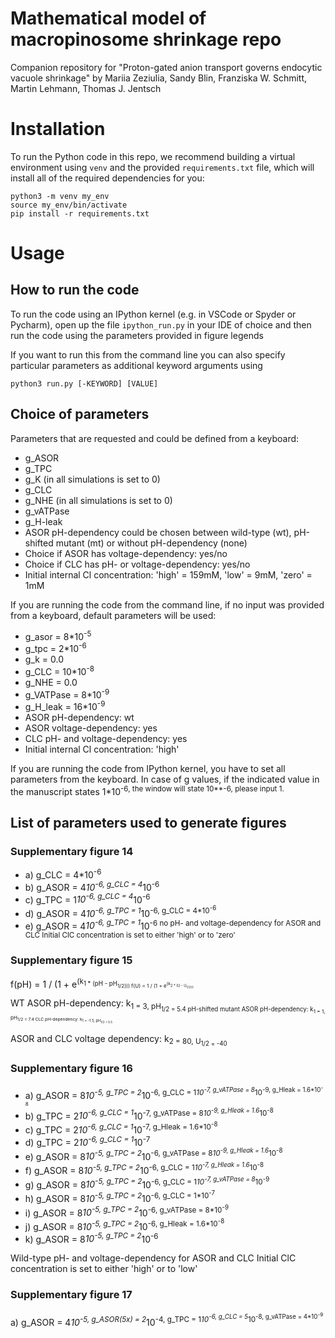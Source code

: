 # Mathematical model of macropinosome shrinkage repo

Companion repository for "Proton-gated anion transport governs endocytic vacuole shrinkage" by Mariia Zeziulia, Sandy Blin, Franziska W. Schmitt, Martin Lehmann, Thomas J. Jentsch

# Installation 

To run the Python code in this repo, we recommend building a virtual environment using `venv` and the provided `requirements.txt` file, which 
will install all of the required dependencies for you:

```
python3 -m venv my_env
source my_env/bin/activate
pip install -r requirements.txt
```

# Usage

## How to run the code

To run the code using an IPython kernel (e.g. in VSCode or Spyder or Pycharm), open up the file `ipython_run.py` in your IDE of choice and then run the code using the parameters provided in figure legends 

If you want to run this from the command line you can also specify particular parameters as additional keyword arguments using 

`python3 run.py [-KEYWORD] [VALUE]`

## Choice of parameters

Parameters that are requested and could be defined from a keyboard:

* g_ASOR
* g_TPC
* g_K (in all simulations is set to 0)
* g_CLC
* g_NHE (in all simulations is set to 0)
* g_vATPase
* g_H-leak
* ASOR pH-dependency could be chosen between wild-type (wt), pH-shifted mutant (mt) or without pH-dependency (none)
* Choice if ASOR has voltage-dependency: yes/no
* Choice if CLC has pH- or voltage-dependency: yes/no
* Initial internal Cl concentration: 'high' = 159mM, 'low' = 9mM, 'zero' = 1mM


If you are running the code from the command line, if no input was provided from a keyboard, default parameters will be used:

- g_asor = 8*10<sup>-5
- g_tpc = 2*10<sup>-6
- g_k = 0.0
- g_CLC = 10*10<sup>-8
- g_NHE = 0.0
- g_VATPase = 8*10<sup>-9
- g_H_leak = 16*10<sup>-9
- ASOR pH-dependency: wt
- ASOR voltage-dependency: yes
- CLC pH- and voltage-dependency: yes
- Initial internal Cl concentration: 'high'


If you are running the code from IPython kernel, you have to set all parameters from the keyboard. In case of g values, if the indicated value in the manuscript states 1*10<sup>-6, the window will state 10**-6, please input 1.

## List of parameters used to generate figures

### Supplementary figure 14

- a) g_CLC = 4*10<sup>-6
- b) g_ASOR = 4*10<sup>-6, g_CLC = 4*10<sup>-6
- c) g_TPC = 1*10<sup>-6, g_CLC = 4*10<sup>-6
- d) g_ASOR = 4*10<sup>-6, g_TPC = 1*10<sup>-6, g_CLC = 4*10<sup>-6
- e) g_ASOR = 4*10<sup>-6, g_TPC = 1*10<sup>-6
no pH- and voltage-dependency for ASOR and CLC
Initial ClC concentration is set to either 'high' or to 'zero'


### Supplementary figure 15

f(pH) = 1 / (1 + e<sup>(k<sub>1 * (pH - pH<sub>1/2)))
f(U) = 1 / (1 + e<sup>(k<sub>2 * (U - U<sub>1/2)))

WT ASOR pH-dependency: k<sub>1 = 3, pH<sub>1/2 = 5.4
pH-shifted mutant ASOR pH-dependency: k<sub>1 = 1, pH<sub>1/2 = 7.4
CLC pH-dependency: k<sub>1 = -1.5, pH<sub>1/2 = 5.5

ASOR and CLC voltage dependency: k<sub>2 = 80, U<sub>1/2 = -40

### Supplementary figure 16

- a) g_ASOR = 8*10<sup>-5, g_TPC = 2*10<sup>-6, g_CLC = 1*10<sup>-7, g_vATPase = 8*10<sup>-9, g_Hleak = 1.6*10<sup>-8
- b) g_TPC = 2*10<sup>-6, g_CLC = 1*10<sup>-7, g_vATPase = 8*10<sup>-9, g_Hleak = 1.6*10<sup>-8
- c) g_TPC = 2*10<sup>-6, g_CLC = 1*10<sup>-7, g_Hleak = 1.6*10<sup>-8
- d) g_TPC = 2*10<sup>-6, g_CLC = 1*10<sup>-7
- e) g_ASOR = 8*10<sup>-5, g_TPC = 2*10<sup>-6, g_vATPase = 8*10<sup>-9, g_Hleak = 1.6*10<sup>-8
- f) g_ASOR = 8*10<sup>-5, g_TPC = 2*10<sup>-6, g_CLC = 1*10<sup>-7, g_Hleak = 1.6*10<sup>-8
- g) g_ASOR = 8*10<sup>-5, g_TPC = 2*10<sup>-6, g_CLC = 1*10<sup>-7, g_vATPase = 8*10<sup>-9
- h) g_ASOR = 8*10<sup>-5, g_TPC = 2*10<sup>-6, g_CLC = 1*10<sup>-7
- i) g_ASOR = 8*10<sup>-5, g_TPC = 2*10<sup>-6, g_vATPase = 8*10<sup>-9
- j) g_ASOR = 8*10<sup>-5, g_TPC = 2*10<sup>-6, g_Hleak = 1.6*10<sup>-8
- k) g_ASOR = 8*10<sup>-5, g_TPC = 2*10<sup>-6

Wild-type pH- and voltage-dependency for ASOR and CLC
Initial ClC concentration is set to either 'high' or to 'low'

### Supplementary figure 17

a) g_ASOR = 4*10<sup>-5, g_ASOR(5x) = 2*10<sup>-4, g_TPC = 1*10<sup>-6, g_CLC = 5*10<sup>-8, g_vATPase = 4*10<sup>-9

 
